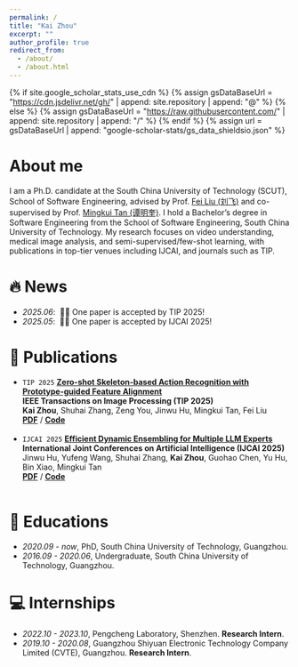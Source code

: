 ```yaml
---
permalink: /
title: "Kai Zhou"
excerpt: ""
author_profile: true
redirect_from: 
  - /about/
  - /about.html
---
```


{% if site.google_scholar_stats_use_cdn %}
{% assign gsDataBaseUrl = "https://cdn.jsdelivr.net/gh/" | append: site.repository | append: "@" %}
{% else %}
{% assign gsDataBaseUrl = "https://raw.githubusercontent.com/" | append: site.repository | append: "/" %}
{% endif %}
{% assign url = gsDataBaseUrl | append: "google-scholar-stats/gs_data_shieldsio.json" %}

<span class='anchor' id='about-me'></span>

# About me
I am a Ph.D. candidate at the South China University of Technology (SCUT), School of Software Engineering, advised by Prof. [Fei Liu (刘飞)](https://scholar.google.com/citations?user=gC-YMYgAAAAJ) and co-supervised by Prof. [Mingkui Tan (谭明奎)](https://tanmingkui.github.io/). I hold a Bachelor’s degree in Software Engineering from the School of Software Engineering, South China University of Technology. My research focuses on video understanding, medical image analysis, and semi-supervised/few-shot learning, with publications in top-tier venues including IJCAI, and journals such as TIP.


# 🔥 News
- *2025.06*: &nbsp;🎉🎉 One paper is accepted by TIP 2025! 
- *2025.05*: &nbsp;🎉🎉 One paper is accepted by IJCAI 2025!

# 📝 Publications 
<ul>
<li><code>TIP 2025</code> <a href=""><strong>Zero-shot Skeleton-based Action Recognition with Prototype-guided Feature Alignment</strong></a><br>
<strong>IEEE Transactions on Image Processing (TIP 2025)</strong><br>
<strong>Kai Zhou</strong>, Shuhai Zhang, Zeng You, Jinwu Hu, Mingkui Tan, Fei Liu<br>
<a href="https://arxiv.org/pdf/2507.00566v1"><strong>PDF</strong></a> / <a href="https://github.com/kaai520/PGFA"><strong>Code</strong></a>
</li>
<br>

<li>
<code>IJCAI 2025</code> <a href=""><strong>Efficient Dynamic Ensembling for Multiple LLM Experts</strong></a><br>
<strong>International Joint Conferences on Artificial Intelligence (IJCAI 2025)</strong><br>
Jinwu Hu, Yufeng Wang, Shuhai Zhang, <strong>Kai Zhou</strong>, Guohao Chen, Yu Hu, Bin Xiao, Mingkui Tan<br>
<a href="https://arxiv.org/pdf/2412.07448"><strong>PDF</strong></a> / <a href="https://github.com/Fhujinwu/DER"><strong>Code</strong></a>
</li>
<br>
</ul>
<!-- # 🎖 Honors and Awards
- *2021.10* Lorem ipsum dolor sit amet, consectetur adipiscing elit. Vivamus ornare aliquet ipsum, ac tempus justo dapibus sit amet. 
- *2021.09* Lorem ipsum dolor sit amet, consectetur adipiscing elit. Vivamus ornare aliquet ipsum, ac tempus justo dapibus sit amet.  -->

# 📖 Educations
- *2020.09 - now*, PhD, South China University of Technology, Guangzhou.
- *2016.09 - 2020.06*, Undergraduate, South China University of Technology, Guangzhou. 

# 💻 Internships
- *2022.10 - 2023.10*, Pengcheng Laboratory, Shenzhen.
**Research Intern**.
- *2019.10 - 2020.08*, Guangzhou Shiyuan Electronic Technology Company Limited (CVTE), Guangzhou.
**Research Intern**.